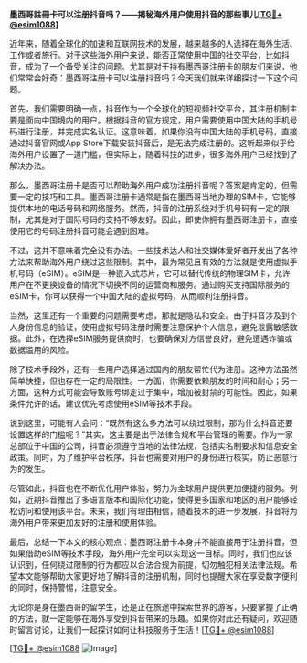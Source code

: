 **墨西哥註冊卡可以注册抖音吗？——揭秘海外用户使用抖音的那些事儿[[TG💪+ @esim1088](https://t.me/s/esim1088)]**

近年来，随着全球化的加速和互联网技术的发展，越来越多的人选择在海外生活、工作或者旅行。对于这些海外用户来说，能否正常使用中国的社交平台，比如抖音，成为了一个备受关注的问题。尤其是对于持有墨西哥注册卡的朋友们来说，他们常常会好奇：墨西哥注册卡可以注册抖音吗？今天我们就来详细探讨一下这个问题。

首先，我们需要明确一点，抖音作为一个全球化的短视频社交平台，其注册机制主要是面向中国境内的用户。根据抖音的官方规定，用户需要使用中国大陆的手机号码进行注册，并完成实名认证。这意味着，如果你没有中国大陆的手机号码，直接通过抖音官网或App Store下载安装抖音后，是无法完成注册的。这听起来似乎给海外用户设置了一道门槛，但实际上，随着科技的进步，很多海外用户已经找到了解决办法。

那么，墨西哥注册卡是否可以帮助海外用户成功注册抖音呢？答案是肯定的，但需要一定的技巧和工具。墨西哥注册卡通常是指在墨西哥当地办理的SIM卡，它能够提供本地的电话号码和网络服务。然而，抖音的注册系统对手机号码有一定的限制，尤其是对于国际号码的支持不够友好。因此，即使你拥有墨西哥注册卡，直接使用它的号码注册抖音可能会遇到困难。

不过，这并不意味着完全没有办法。一些技术达人和社交媒体爱好者开发出了各种方法来帮助海外用户绕过这些限制。其中，最为常见且有效的方法就是使用虚拟手机号码（eSIM）。eSIM是一种嵌入式芯片，它可以替代传统的物理SIM卡，允许用户在不更换设备的情况下切换不同的运营商和服务。通过购买支持国际服务的eSIM卡，你可以获得一个中国大陆的虚拟号码，从而顺利注册抖音。

当然，这里还有一个重要的问题需要考虑，那就是隐私和安全。由于抖音涉及到个人身份信息的验证，使用虚拟号码注册时需要注意保护个人信息，避免泄露敏感数据。此外，在选择eSIM服务提供商时，也要确保对方信誉良好，避免遭遇诈骗或数据滥用的风险。

除了技术手段外，还有一些用户选择通过国内的朋友帮忙代为注册。这种方法虽然简单快捷，但也存在一定的局限性。一方面，你需要依赖朋友的时间和耐心；另一方面，这种方式可能会导致账号绑定过于集中，增加被封禁的可能性。因此，如果条件允许的话，建议优先考虑使用eSIM等技术手段。

说到这里，可能有人会问：“既然有这么多方法可以绕过限制，那为什么抖音还要设置这样的门槛呢？”其实，这主要是出于法律合规和平台管理的需要。作为一家总部位于中国的公司，抖音必须遵守当地的法律法规，包括实名制要求和信息安全政策。同时，为了维护平台秩序，抖音也需要对用户的身份进行核实，防止恶意行为的发生。

尽管如此，抖音也在不断优化用户体验，努力为全球用户提供更加便捷的服务。例如，近期抖音推出了多语言版本和国际化功能，使得更多国家和地区的用户能够轻松访问和使用该平台。未来，我们有理由相信，随着技术的进一步发展，抖音将为海外用户带来更加友好的注册和使用体验。

最后，总结一下本文的核心观点：墨西哥注册卡本身并不能直接用于注册抖音，但如果借助eSIM等技术手段，海外用户完全可以实现这一目标。同时，我们也应该认识到，任何绕过限制的行为都应以合法合规为前提，切勿触犯相关法律法规。希望本文能够帮助大家更好地了解抖音的注册机制，同时也提醒大家在享受数字便利的同时，保持警惕，注意安全。

无论你是身在墨西哥的留学生，还是正在旅途中探索世界的游客，只要掌握了正确的方法，就一定能够在海外享受到抖音带来的乐趣。如果你对此还有疑问，欢迎随时留言讨论，让我们一起探讨如何让科技服务于生活！[[TG💪+ @esim1088](https://t.me/s/esim1088)]

[[TG💪+ @esim1088](https://t.me/s/esim1088) ![Image](https://i.postimg.cc/4NQfJmqS/Snipaste-2025-05-13-00-14-12.png)]